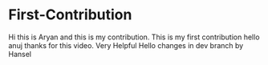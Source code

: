 # First-Contribution
Hi this is Aryan and this is my contribution.
This is my first contribution
hello anuj thanks for this video. Very Helpful
Hello changes in dev branch by Hansel